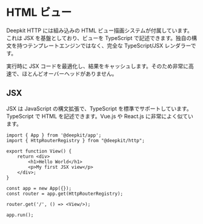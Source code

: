 # HTML ビュー

Deepkit HTTP には組み込みの HTML ビュー描画システムが付属しています。これは JSX を基盤としており、ビューを TypeScript で記述できます。独自の構文を持つテンプレートエンジンではなく、完全な TypeScript/JSX レンダラーです。

実行時に JSX コードを最適化し、結果をキャッシュします。そのため非常に高速で、ほとんどオーバーヘッドがありません。


## JSX

JSX は JavaScript の構文拡張で、TypeScript を標準でサポートしています。TypeScript で HTML を記述できます。Vue.js や React.js に非常によく似ています。

```tsx app=app.ts
import { App } from '@deepkit/app';
import { HttpRouterRegistry } from "@deepkit/http";

export function View() {
    return <div>
        <h1>Hello World</h1>
        <p>My first JSX view</p>
    </div>;
}

const app = new App({});
const router = app.get(HttpRouterRegistry);

router.get('/', () => <View/>);

app.run();
```

```sh
```